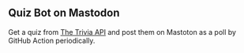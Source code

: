 ## Quiz Bot on Mastodon

Get a quiz from [The Trivia API](https://the-trivia-api.com/)
and post them on Mastoton as a poll by GitHub Action periodically.
